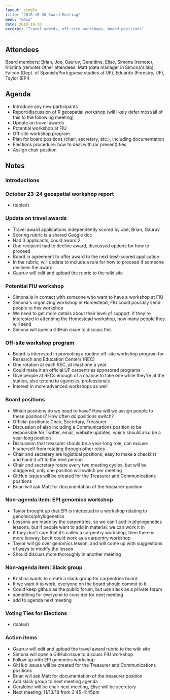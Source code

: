 ```yaml
---
layout: single
title: "2018-10-30 Board Meeting"
menu: "main"
date: 2018-10-30
excerpt: "Travel awards, off-site workshops, board positions"
---
```


## Attendees
Board members: Brian, Joe, Gauruv, Geraldine, Elise, Simona (remote), Kristina (remote)
Other attendees: Matt (data manager in Simona's lab), Falcon (Dept. of Spanish/Portuguese studies at UF), Eduardo (Forestry, UF), Taylor (EPI)

## Agenda
* Introduce any new participants
* Report/discussion of R geospatial workshop (will likely defer most/all of this to the following meeting)
* Update on travel awards
* Potential workshop at FIU
* Off-site workshop program
* Plan for board positions (chair, secretary, etc.), including documentation
* Elections procedure: how to deal with (or prevent) ties
* Assign chair position

## Notes

### Introductions

### October 23-24 geospatial workshop report
* (tabled)

### Update on travel awards
* Travel award applications independently scored by Joe, Brian, Gauruv
* Scoring rubric is a shared Google doc
* Had 3 applicants, could award 2
* One recipient had to decline award, discussed options for how to proceed
* Board in agreement to offer award to the next best-scored application
* In the rubric, will update to include a rule for how to proceed if someone declines the award
* Gauruv will edit and upload the rubric to the wiki site

### Potential FIU workshop
* Simona is in contact with someone who want to have a workshop at FIU
* Simona's organizing workshop in Homestead, FIU could possibly send people to this workshop
* We need to get more details about their level of support, if they're interested in attending the Homestead workshop, how many people they will send
* Simona will open a GitHub issue to discuss this

### Off-site workshop program
* Board is interested in promoting a routine off-site workshop program for Research and Education Centers (REC)
* One rotation at each REC, at least one a year
* Could make it an official UF carpentries sponsored programs
* Give people at RECs enough of a chance to take one while they're at the station, also extend to agencies, professionals
* Interest in more advanced workshops as well

### Board positions
* Which positions do we need to have? How will we assign people to these positions? How often do positions switch?
* Official positions: Chair, Secretary, Treasurer
* Discussion of also including a Communications position to be responsible for Twitter, email, website updates, which should also be a year-long position
* Discussion that treasurer should be a year-long role, can excuse his/herself from rotating through other roles
* Chair and secretary are logistical positions, easy to make a checklist and hand it off to the next person
* Chair and secretary rotate every two meeting cycles, but will be staggered, only one position will switch per meeting
* GitHub issues will be created for the Treasurer and Communications positions
* Brian will ask Matt for documentation of the treasurer position

### Non-agenda item: EPI genomics workshop
* Taylor brought up that EPI is interested in a workshop relating to genomics/phylogenetics
* Lessons are made by the carpentries, so we can’t add in phylogenetics lessons, but if people want to add in material, we can work it in
* If they don’t care that it’s called a carpentry workshop, then there is more leeway, but it could work as a carpentry workshop
* Taylor will go over genomics lesson, and will come up with suggestions of ways to modify the lesson
* Should discuss more thoroughly in another meeting

### Non-agenda item: Slack group
* Kristina wants to create a slack group for carpentries board
* If we want it to work, everyone on the board should commit to it
* Could keep github as the public forum, but use slack as a private forum
* something for everyone to consider for next meeting 
* add to agenda next meeting

### Voting Ties for Elections
* (tabled)

### Action items
* Gauruv will edit and upload the travel award rubric to the wiki site
* Simona will open a GitHub issue to discuss FIU workshop
* Follow up with EPI genomics workshop
* GitHub issues will be created for the Treasurer and Communications positions
* Brian will ask Matt for documentation of the treasurer position
* Add slack group to next meeting agenda
* Geraldine will be chair next meeting, Elise will be secretary
* Next meeting: 11/13/18 from 3:45-4:45pm
